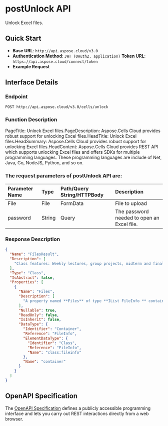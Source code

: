 # **postUnlock API**

Unlock Excel files. 

## **Quick Start**

- **Base URL**: `http://api.aspose.cloud/v3.0`
- **Authentication Method**: `JWT (OAuth2, application)`  **Token URL**: `https://api.aspose.cloud/connect/token`
- **Example Request** 
<script src="https://gist.github.com/aspose-cells-cloud-gists/8a5b324fdf3e574dbd747c1a1e24b05d.js?file=Example30_PostUnlock.cs"></script>

## **Interface Details**

### **Endpoint** 

```
POST http://api.aspose.cloud/v3.0/cells/unlock
```

### **Function Description**
PageTitle: Unlock Excel files.PageDescription: Aspose.Cells Cloud provides robust support for unlocking Excel files.HeadTitle: Unlock Excel files.HeadSummary: Aspose.Cells Cloud provides robust support for unlocking Excel files.HeadContent: Aspose.Cells Cloud provides REST API which supports unlocking Excel files and offers SDKs for multiple programming languages. These programming languages are include of Net, Java, Go, NodeJS, Python, and so on.

### The request parameters of **postUnlock** API are: 

| Parameter Name | Type | Path/Query String/HTTPBody | Description | 
| :- | :- | :- |:- | 
|File|File|FormData|File to upload|
|password|String|Query|The password needed to open an Excel file.|


### **Response Description**
```json
{
  "Name": "FilesResult",
  "Description": [
    "Class features: Weekly lectures, group projects, midterm and final exams, and participation in class discussions."
  ],
  "Type": "Class",
  "IsAbstract": false,
  "Properties": [
    {
      "Name": "Files",
      "Description": [
        "A property named **Files** of type **IList FileInfo ** containing a collection of file information objects."
      ],
      "Nullable": true,
      "ReadOnly": false,
      "IsInherit": false,
      "DataType": {
        "Identifier": "Container",
        "Reference": "FileInfo",
        "ElementDataType": {
          "Identifier": "Class",
          "Reference": "FileInfo",
          "Name": "class:fileinfo"
        },
        "Name": "container"
      }
    }
  ]
}
```

## OpenAPI Specification

The [OpenAPI Specification](https://reference.aspose.cloud/cells/#/ProtectionController/PostUnlock) defines a publicly accessible programming interface and lets you carry out REST interactions directly from a web browser.

